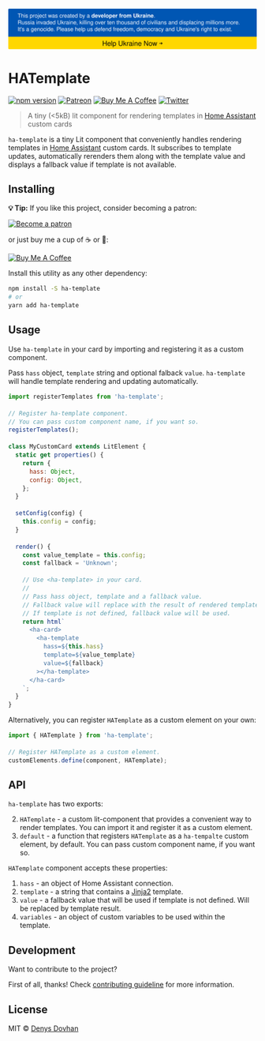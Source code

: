 [![SWUbanner](https://raw.githubusercontent.com/vshymanskyy/StandWithUkraine/main/banner-direct-single.svg)](https://stand-with-ukraine.pp.ua/)

# HATemplate

[![npm version][npm-image]][npm-url]
[![Patreon][patreon-image]][patreon-url]
[![Buy Me A Coffee][buymeacoffee-image]][buymeacoffee-url]
[![Twitter][twitter-image]][twitter-url]

> A tiny (<5kB) lit component for rendering templates in [Home Assistant][home-assistant] custom cards

`ha-template` is a tiny Lit component that conveniently handles rendering templates in [Home Assistant][home-assistant] custom cards. It subscribes to template updates, automatically rerenders them along with the template value and displays a fallback value if template is not available.

## Installing

**💡 Tip:** If you like this project, consider becoming a patron:

<a href="https://patreon.com/denysdovhan">
  <img alt="Become a patron" src="https://c5.patreon.com/external/logo/become_a_patron_button@2x.png" width="150px">
</a>

or just buy me a cup of ☕️ or 🥤:

<a href="https://www.buymeacoffee.com/denysdovhan" target="_blank">
  <img src="https://cdn.buymeacoffee.com/buttons/default-black.png" alt="Buy Me A Coffee" width="150px">
</a>

Install this utility as any other dependency:

```sh
npm install -S ha-template
# or
yarn add ha-template
```

## Usage

Use `ha-template` in your card by importing and registering it as a custom component.

Pass `hass` object, `template` string and optional falback `value`. `ha-template` will handle template rendering and updating automatically.

```js
import registerTemplates from 'ha-template';

// Register ha-template component.
// You can pass custom component name, if you want so.
registerTemplates();

class MyCustomCard extends LitElement {
  static get properties() {
    return {
      hass: Object,
      config: Object,
    };
  }

  setConfig(config) {
    this.config = config;
  }

  render() {
    const value_template = this.config;
    const fallback = 'Unknown';

    // Use <ha-template> in your card.
    //
    // Pass hass object, template and a fallback value.
    // Fallback value will replace with the result of rendered template.
    // If template is not defined, fallback value will be used.
    return html`
      <ha-card>
        <ha-template
          hass=${this.hass}
          template=${value_template}
          value=${fallback}
        ></ha-template>
      </ha-card>
    `;
  }
}
```

Alternatively, you can register `HATemplate` as a custom element on your own:

```js
import { HATemplate } from 'ha-template';

// Register HATemplate as a custom element.
customElements.define(component, HATemplate);
```

## API

`ha-template` has two exports:

2. `HATemplate` - a custom lit-component that provides a convenient way to render templates. You can import it and register it as a custom element.
1. `default` - a function that registers `HATemplate` as a `ha-tempalte` custom element, by default. You can pass custom component name, if you want so.

`HATemplate` component accepts these properties:

1. `hass` - an object of Home Assistant connection.
2. `template` - a string that contains a [Jinja2](https://palletsprojects.com/p/jinja) template.
3. `value` - a fallback value that will be used if template is not defined. Will be replaced by template result.
4. `variables` - an object of custom variables to be used within the template.

## Development

Want to contribute to the project?

First of all, thanks! Check [contributing guideline](./CONTRIBUTING.md) for more information.

## License

MIT © [Denys Dovhan][denysdovhan]

<!-- Badges -->

[npm-url]: https://npmjs.org/package/ha-template
[npm-image]: https://img.shields.io/npm/v/ha-template.svg?style=flat-square
[patreon-url]: https://patreon.com/denysdovhan
[patreon-image]: https://img.shields.io/badge/support-patreon-F96854.svg?style=flat-square
[buymeacoffee-url]: https://patreon.com/denysdovhan
[buymeacoffee-image]: https://img.shields.io/badge/support-buymeacoffee-222222.svg?style=flat-square
[twitter-url]: https://twitter.com/denysdovhan
[twitter-image]: https://img.shields.io/badge/twitter-%40denysdovhan-00ACEE.svg?style=flat-square

<!-- References -->

[home-assistant]: https://www.home-assistant.io/
[denysdovhan]: https://denysdovhan.com
